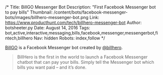 /*
Title: BillGO Messenger Bot
Description: "First Facebook Messenger bot to pay bills"
Thumbnail: /content/bots/facebook-messenger-bots/images/billhero-messenger-bot.png
Link: https://www.producthunt.com/tech/billhero-messenger-bot
Author: botsheeter.py
Date: August 14, 2016
Tags: bot,active,interactive,messaging,bills,facebook,messenger,messengerbot,fintech,billhero
Nav: hidden
Robots: index,follow
*/

[BillGO](https://www.producthunt.com/tech/billhero-messenger-bot) is a Facebook Messenger bot created by [@billhero](https://twitter.com/billhero). 

> BillHero is the first in the world to launch a Facebook Messenger chatbot that can pay your bills. Simply tell the Messenger bot which bills you want paid – and it’s done.
